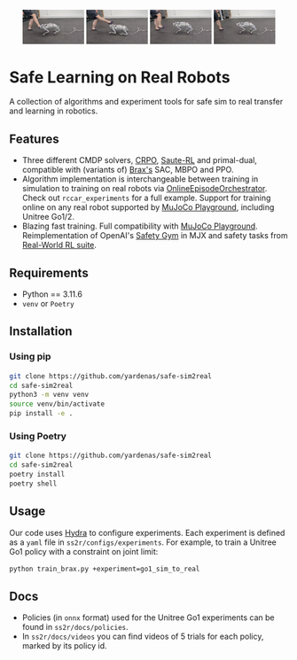 <p align="center">
  <img src="docs/assets/up-034.jpg" alt="Go2-0" width="22%">
  <img src="docs/assets/up-036.jpg" alt="Go2-1" width="22%">
  <img src="docs/assets/up-039.jpg" alt="Go2-2" width="22%">
  <img src="docs/assets/up-042.jpg" alt="Go2-3" width="22%">
</p>


# Safe Learning on Real Robots
A collection of algorithms and experiment tools for safe sim to real transfer and learning in robotics.

## Features
* Three different CMDP solvers, [CRPO](https://arxiv.org/abs/2011.05869), [Saute-RL](https://arxiv.org/abs/2202.06558) and primal-dual, compatible with (variants of) [Brax's](https://github.com/google/brax) SAC, MBPO and PPO.
* Algorithm implementation is interchangeable between training in simulation to training on real robots via [OnlineEpisodeOrchestrator](https://github.com/yardenas/safe-sim2real/blob/b1962ac5e453b172eaa8373f8d382b562cf5a03b/ss2r/rl/online.py#L19C7-L19C32). Check out `rccar_experiments` for a full example. Support for training online on any real robot supported by [MuJoCo Playground](https://github.com/google-deepmind/mujoco_playground), including Unitree Go1/2.
* Blazing fast training. Full compatibility with [MuJoCo Playground](https://github.com/google-deepmind/mujoco_playground). Reimplementation of OpenAI's [Safety Gym](https://github.com/openai/safety-gym) in MJX and safety tasks from [Real-World RL suite](https://github.com/google-research/realworldrl_suite/tree/master).


## Requirements

- Python == 3.11.6
- `venv` or `Poetry`

## Installation

### Using pip

```bash
git clone https://github.com/yardenas/safe-sim2real
cd safe-sim2real
python3 -m venv venv
source venv/bin/activate
pip install -e .
````

### Using Poetry

```bash
git clone https://github.com/yardenas/safe-sim2real
cd safe-sim2real
poetry install
poetry shell
```

## Usage

Our code uses [Hydra](https://hydra.cc/) to configure experiments. Each experiment is defined as a `yaml` file in `ss2r/configs/experiments`. For example, to train a Unitree Go1 policy with a constraint on joint limit:

```bash
python train_brax.py +experiment=go1_sim_to_real
```
## Docs
* Policies (in `onnx` format) used for the Unitree Go1 experiments can be found in `ss2r/docs/policies`.
* In `ss2r/docs/videos` you can find videos of 5 trials for each policy, marked by its policy id.


<!-- ## Citation

If you find our repository useful in your work, please consider citing:

```bibtex
``` -->

<!-- ## Learn More

* **Project Webpage**: 
* **Paper**:
* **Contact**: 

